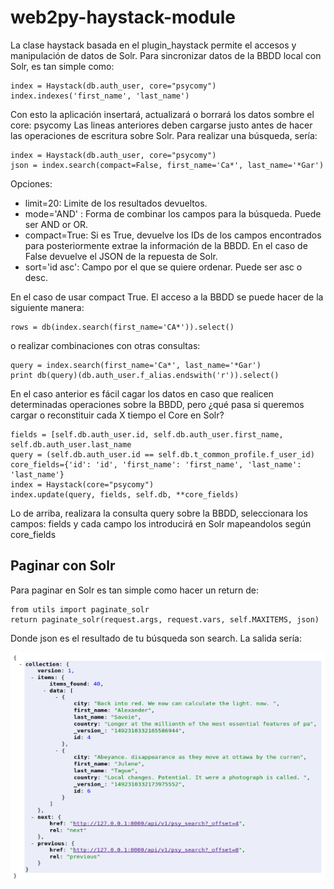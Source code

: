 # web2py-haystack-module

La clase haystack basada en el plugin_haystack permite el accesos y manipulación de datos de Solr. Para sincronizar datos de la BBDD local con Solr, es tan simple como:
```
index = Haystack(db.auth_user, core="psycomy")
index.indexes('first_name', 'last_name')
```

Con esto la aplicación insertará, actualizará o borrará los datos sombre el core: psycomy Las lineas anteriores deben cargarse justo antes de hacer las operaciones de escritura sobre Solr.
Para realizar una búsqueda, sería:
```
index = Haystack(db.auth_user, core="psycomy")
json = index.search(compact=False, first_name='Ca*', last_name='*Gar')
```

Opciones:
* limit=20: Limite de los resultados devueltos.
* mode='AND' : Forma de combinar los campos para la búsqueda. Puede ser AND or OR.
* compact=True: Si es True, devuelve los IDs de los campos encontrados para posteriormente extrae la información de la BBDD. En el caso de False devuelve el JSON de la repuesta de Solr.
* sort='id asc': Campo por el que se quiere ordenar. Puede ser asc o desc.

En el caso de usar compact True. El acceso a la BBDD se puede hacer de la siguiente manera:
```
rows = db(index.search(first_name='CA*')).select()
```

o realizar combinaciones con otras consultas:
```
query = index.search(first_name='Ca*', last_name='*Gar')
print db(query)(db.auth_user.f_alias.endswith('r')).select() 
```

En el caso anterior es fácil cagar los datos en caso que realicen determinadas operaciones sobre la BBDD, pero ¿qué pasa si queremos cargar o reconstituir cada X tiempo el Core en Solr?
```
fields = [self.db.auth_user.id, self.db.auth_user.first_name, self.db.auth_user.last_name
query = (self.db.auth_user.id == self.db.t_common_profile.f_user_id)
core_fields={'id': 'id', 'first_name': 'first_name', 'last_name': 'last_name'}
index = Haystack(core="psycomy")
index.update(query, fields, self.db, **core_fields)
```

Lo de arriba, realizara la consulta query sobre la BBDD, seleccionara los campos: fields y cada campo los introducirá en Solr mapeandolos según core_fields

## Paginar con Solr
Para paginar en Solr es tan simple como hacer un return de:
```
from utils import paginate_solr
return paginate_solr(request.args, request.vars, self.MAXITEMS, json)
```

Donde json es el resultado de tu búsqueda son search. La salida sería:

![Alt text](./solr_json.png?raw=true "Solr json return")
